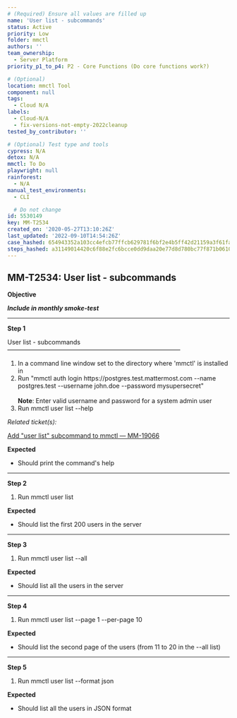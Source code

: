 ```yaml
---
# (Required) Ensure all values are filled up
name: 'User list - subcommands'
status: Active
priority: Low
folder: mmctl
authors: ''
team_ownership:
  - Server Platform
priority_p1_to_p4: P2 - Core Functions (Do core functions work?)

# (Optional)
location: mmctl Tool
component: null
tags:
  - Cloud N/A
labels:
  - Cloud-N/A
  - fix-versions-not-empty-2022cleanup
tested_by_contributor: ''

# (Optional) Test type and tools
cypress: N/A
detox: N/A
mmctl: To Do
playwright: null
rainforest:
  - N/A
manual_test_environments:
  - CLI

  # Do not change
id: 5530149
key: MM-T2534
created_on: '2020-05-27T13:10:26Z'
last_updated: '2022-09-10T14:54:26Z'
case_hashed: 654943352a103cc4efcb77ffcb629781f6bf2e4b5ff42d21159a3f61fac4c3e50aebea2254d0ebb7e67aa88c97e41866
steps_hashed: a31149014420c6f88e2fc6bcce0dd9daa20e77d8d780bc77f871b06105411711c458451ce8f595ffbbf0854c2e325d02
---
```


<!-- (Auto-generated) Based on frontmatter's "key" and "name" -->

## MM-T2534: User list - subcommands

**Objective**

_**Include in monthly smoke-test**_

---

**Step 1**

User list - subcommands\
————————————————————————————

1. In a command line window set to the directory where 'mmctl' is installed in
2. Run "mmctl auth login https\://postgres.test.mattermost.com --name postgres.test --username john.doe --password mysupersecret"\
   \
   **Note**: Enter valid username and password for a system admin user
3. Run mmctl user list --help

_Related ticket(s):_

[Add "user list" subcommand to mmctl — MM-19066](https://mattermost.atlassian.net/browse/MM-19066)

**Expected**

- Should print the command's help

---

**Step 2**

1. Run mmctl user list

**Expected**

- Should list the first 200 users in the server

---

**Step 3**

1. Run mmctl user list --all

**Expected**

- Should list all the users in the server

---

**Step 4**

1. Run mmctl user list --page 1 --per-page 10

**Expected**

- Should list the second page of the users (from 11 to 20 in the --all list)

---

**Step 5**

1. Run mmctl user list --format json

**Expected**

- Should list all the users in JSON format
